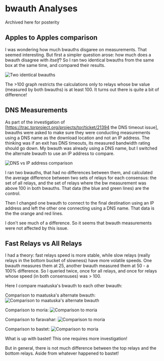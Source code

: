 # bwauth Analyses

Archived here for posterity

## Apples to Apples comparison

I was wondering how much bwauths disgaree on measurements. That seemed interesting. But first a simpler question arose: how much does a bwauth disagree with *itself*? So I ran two identical bwauths from the same box at the same time, and compared their results.

![Two identical bwauths](https://tomrittervg.github.io/bwauth-tools/analyses/straight-comparison-01.png)

The >100 graph restricts the calculations only to relays whose bw value (measured by both bwauths) is at least 100. It turns out there is quite a bit of difference!

## DNS Measurements

As part of the investigation of [https://trac.torproject.org/projects/tor/ticket/21394 the DNS timeout issue], bwauths were asked to make sure they were conducting measurements using a DNS name as the download location and not an IP address. The thinking was if an exit has DNS timeouts, its measured bandwidth rating should go down. My bwauth was already using a DNS name, but I switched the alternate bwauth to use an IP address to compare.

![DNS vs IP address comparison](https://tomrittervg.github.io/bwauth-tools/analyses/dns-comparison-01.png)

I ran two bwauths, that had no differences between them, and calculated the average difference between two sets of relays for each consensus: the set of all relays, and the set of relays where the bw measurement was above 100 in both bwauths. That data (the blue and green lines) are the control.

Then I changed one bwauth to connect to the final destination using an IP address and left the other one connecting using a DNS name. That data is the the orange and red lines.

I don't see much of a difference. So it seems that bwauth measurements were not affected by this issue.

## Fast Relays vs All Relays

I had a theory: fast relays speed is more stable, while slow relays (really relays in the bottom bucket of slowness) have more volatile speeds. One bwauth measures them at 25, another bwauth measured them at 50 - a 100% difference. So I queried twice, once for all relays, and once for relays whose speed (in both consensuses) was > 100.

Here I compare maatuska's bwauth to each other bwauth:

Comparison to maatuska's alternate bwauth:
![Comparison to maatuska's alternate bwauth](https://tomrittervg.github.io/bwauth-tools/analyses/hundred-maatuska-01.png)

Comparison to moria:
![Comparison to moria](https://tomrittervg.github.io/bwauth-tools/analyses/hundred-moria-01.png)

Comparison to faravahar:
![Comparison to moria](https://tomrittervg.github.io/bwauth-tools/analyses/hundred-faravahar-01.png)

Comparison to bastet:
![Comparison to moria](https://tomrittervg.github.io/bwauth-tools/analyses/hundred-bastet-01.png)

What is up with bastet! This one requires more investigation!


But in general, there is not much difference between the top relays and the bottom relays. Aside from whatever happened to bastet!